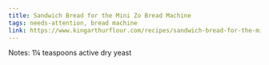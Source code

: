 ```yaml
---
title: Sandwich Bread for the Mini Zo Bread Machine
tags: needs-attention, bread machine
link: https://www.kingarthurflour.com/recipes/sandwich-bread-for-the-mini-zo-bread-machine-recipe
---
```

Notes: 1¼ teaspoons active dry yeast  

